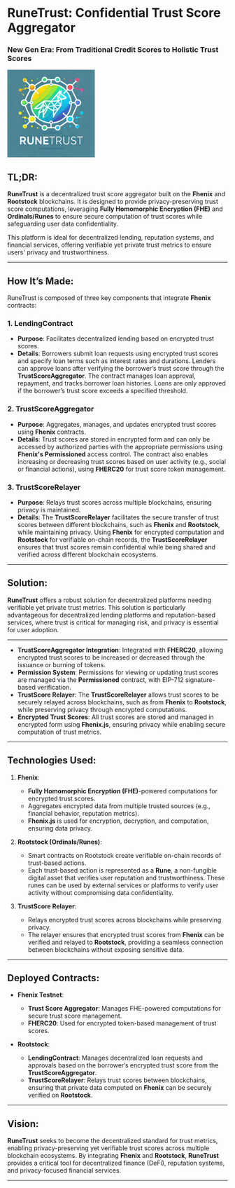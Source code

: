 # RuneTrust: Confidential Trust Score Aggregator

### New Gen Era: From Traditional Credit Scores to Holistic Trust Scores

<img src="./docs/Logo.png" alt="RuneTrust Logo" width="200" />

## TL;DR:
**RuneTrust** is a decentralized trust score aggregator built on the **Fhenix** and **Rootstock** blockchains. It is designed to provide privacy-preserving trust score computations, leveraging **Fully Homomorphic Encryption (FHE)** and **Ordinals/Runes** to ensure secure computation of trust scores while safeguarding user data confidentiality.

This platform is ideal for decentralized lending, reputation systems, and financial services, offering verifiable yet private trust metrics to ensure users' privacy and trustworthiness.

---

## How It’s Made:

RuneTrust is composed of three key components that integrate **Fhenix** contracts:

### 1. LendingContract
- **Purpose**: Facilitates decentralized lending based on encrypted trust scores.
- **Details**: Borrowers submit loan requests using encrypted trust scores and specify loan terms such as interest rates and durations. Lenders can approve loans after verifying the borrower’s trust score through the **TrustScoreAggregator**. The contract manages loan approval, repayment, and tracks borrower loan histories. Loans are only approved if the borrower’s trust score exceeds a specified threshold.

### 2. TrustScoreAggregator
- **Purpose**: Aggregates, manages, and updates encrypted trust scores using **Fhenix** contracts.
- **Details**: Trust scores are stored in encrypted form and can only be accessed by authorized parties with the appropriate permissions using **Fhenix's Permissioned** access control. The contract also enables increasing or decreasing trust scores based on user activity (e.g., social or financial actions), using **FHERC20** for trust score token management.

### 3. TrustScoreRelayer
- **Purpose**: Relays trust scores across multiple blockchains, ensuring privacy is maintained.
- **Details**: The **TrustScoreRelayer** facilitates the secure transfer of trust scores between different blockchains, such as **Fhenix** and **Rootstock**, while maintaining privacy. Using **Fhenix** for encrypted computation and **Rootstock** for verifiable on-chain records, the **TrustScoreRelayer** ensures that trust scores remain confidential while being shared and verified across different blockchain ecosystems.

---

## Solution:
**RuneTrust** offers a robust solution for decentralized platforms needing verifiable yet private trust metrics. This solution is particularly advantageous for decentralized lending platforms and reputation-based services, where trust is critical for managing risk, and privacy is essential for user adoption.

---

- **TrustScoreAggregator Integration**: Integrated with **FHERC20**, allowing encrypted trust scores to be increased or decreased through the issuance or burning of tokens.
- **Permission System**: Permissions for viewing or updating trust scores are managed via the **Permissioned** contract, with EIP-712 signature-based verification.
- **TrustScore Relayer**: The **TrustScoreRelayer** allows trust scores to be securely relayed across blockchains, such as from **Fhenix** to **Rootstock**, while preserving privacy through encrypted computations.
- **Encrypted Trust Scores**: All trust scores are stored and managed in encrypted form using **Fhenix.js**, ensuring privacy while enabling secure computation of trust metrics.

---

## Technologies Used:

1. **Fhenix**:
   - **Fully Homomorphic Encryption (FHE)**-powered computations for encrypted trust scores.
   - Aggregates encrypted data from multiple trusted sources (e.g., financial behavior, reputation metrics).
   - **Fhenix.js** is used for encryption, decryption, and computation, ensuring data privacy.

2. **Rootstock (Ordinals/Runes)**:
   - Smart contracts on Rootstock create verifiable on-chain records of trust-based actions.
   - Each trust-based action is represented as a **Rune**, a non-fungible digital asset that verifies user reputation and trustworthiness. These runes can be used by external services or platforms to verify user activity without compromising data confidentiality.

3. **TrustScore Relayer**:
   - Relays encrypted trust scores across blockchains while preserving privacy.
   - The relayer ensures that encrypted trust scores from **Fhenix** can be verified and relayed to **Rootstock**, providing a seamless connection between blockchains without exposing sensitive data.

---

## Deployed Contracts:

- **Fhenix Testnet**:
  - **Trust Score Aggregator**: Manages FHE-powered computations for secure trust score management.
  - **FHERC20**: Used for encrypted token-based management of trust scores.

- **Rootstock**:
  - **LendingContract**: Manages decentralized loan requests and approvals based on the borrower’s encrypted trust score from the **TrustScoreAggregator**.
  - **TrustScoreRelayer**: Relays trust scores between blockchains, ensuring that private data computed on **Fhenix** can be securely verified on **Rootstock**.

---

## Vision:
**RuneTrust** seeks to become the decentralized standard for trust metrics, enabling privacy-preserving yet verifiable trust scores across multiple blockchain ecosystems. By integrating **Fhenix** and **Rootstock**, **RuneTrust** provides a critical tool for decentralized finance (DeFi), reputation systems, and privacy-focused financial services.

---